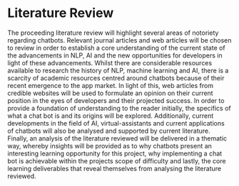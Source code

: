 # Literature Review

The proceeding literature review will highlight several areas of notoriety regarding chatbots. Relevant journal articles and web articles will be chosen to review in order to establish a core understanding of the current state of the advancements in NLP, AI and the new opportunities for developers in light of these advancements. Whilst there are considerable resources available to research the history of NLP, machine learning and AI, there is a scarcity of academic resources centred around chatbots because of their recent emergence to the app market. In light of this, web articles from credible websites will be used to formulate an opinion on their current position in the eyes of developers and their projected success. In order to provide a foundation of understanding to the reader initially, the specifics of what a chat bot is and its origins will be explored. Additionally, current developments in the field of AI, virtual-assistants and current applications of chatbots will also be analysed and supported by current literature. Finally, an analysis of the literature reviewed will be delivered in a thematic way, whereby insights will be provided as to why chatbots present an interesting learning opportunity for this project, why implementing a chat bot is achievable within the projects scope of difficulty and lastly, the core learning deliverables that reveal themselves from analysing the literature reviewed.

